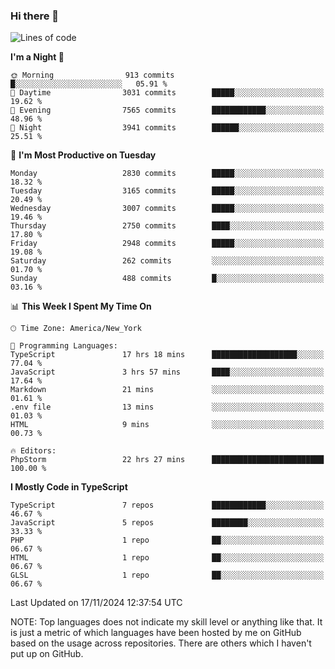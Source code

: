 ### Hi there 👋

<!--
**LynxJinxxy/LynxJinxxy** is a ✨ _special_ ✨ repository because its `README.md` (this file) appears on your GitHub profile.

Here are some ideas to get you started:

- 🔭 I’m currently working on ...
- 🌱 I’m currently learning ...
- 👯 I’m looking to collaborate on ...
- 🤔 I’m looking for help with ...
- 💬 Ask me about ...
- 📫 How to reach me: ...
- 😄 Pronouns: ...
- ⚡ Fun fact: ...
-->

<!--START_SECTION:waka-->
![Lines of code](https://img.shields.io/badge/From%20Hello%20World%20I%27ve%20Written-32.2%20million%20lines%20of%20code-blue)

**I'm a Night 🦉** 

```text
🌞 Morning                913 commits         █░░░░░░░░░░░░░░░░░░░░░░░░   05.91 % 
🌆 Daytime                3031 commits        █████░░░░░░░░░░░░░░░░░░░░   19.62 % 
🌃 Evening                7565 commits        ████████████░░░░░░░░░░░░░   48.96 % 
🌙 Night                  3941 commits        ██████░░░░░░░░░░░░░░░░░░░   25.51 % 
```
📅 **I'm Most Productive on Tuesday** 

```text
Monday                   2830 commits        █████░░░░░░░░░░░░░░░░░░░░   18.32 % 
Tuesday                  3165 commits        █████░░░░░░░░░░░░░░░░░░░░   20.49 % 
Wednesday                3007 commits        █████░░░░░░░░░░░░░░░░░░░░   19.46 % 
Thursday                 2750 commits        ████░░░░░░░░░░░░░░░░░░░░░   17.80 % 
Friday                   2948 commits        █████░░░░░░░░░░░░░░░░░░░░   19.08 % 
Saturday                 262 commits         ░░░░░░░░░░░░░░░░░░░░░░░░░   01.70 % 
Sunday                   488 commits         █░░░░░░░░░░░░░░░░░░░░░░░░   03.16 % 
```


📊 **This Week I Spent My Time On** 

```text
🕑︎ Time Zone: America/New_York

💬 Programming Languages: 
TypeScript               17 hrs 18 mins      ███████████████████░░░░░░   77.04 % 
JavaScript               3 hrs 57 mins       ████░░░░░░░░░░░░░░░░░░░░░   17.64 % 
Markdown                 21 mins             ░░░░░░░░░░░░░░░░░░░░░░░░░   01.61 % 
.env file                13 mins             ░░░░░░░░░░░░░░░░░░░░░░░░░   01.03 % 
HTML                     9 mins              ░░░░░░░░░░░░░░░░░░░░░░░░░   00.73 % 

🔥 Editors: 
PhpStorm                 22 hrs 27 mins      █████████████████████████   100.00 % 
```

**I Mostly Code in TypeScript** 

```text
TypeScript               7 repos             ████████████░░░░░░░░░░░░░   46.67 % 
JavaScript               5 repos             ████████░░░░░░░░░░░░░░░░░   33.33 % 
PHP                      1 repo              ██░░░░░░░░░░░░░░░░░░░░░░░   06.67 % 
HTML                     1 repo              ██░░░░░░░░░░░░░░░░░░░░░░░   06.67 % 
GLSL                     1 repo              ██░░░░░░░░░░░░░░░░░░░░░░░   06.67 % 
```




 Last Updated on 17/11/2024 12:37:54 UTC
<!--END_SECTION:waka-->
NOTE: Top languages does not indicate my skill level or anything like that. It is just a metric of which languages have been hosted by me on GitHub based on the usage across repositories. There are others which I haven't put up on GitHub.

